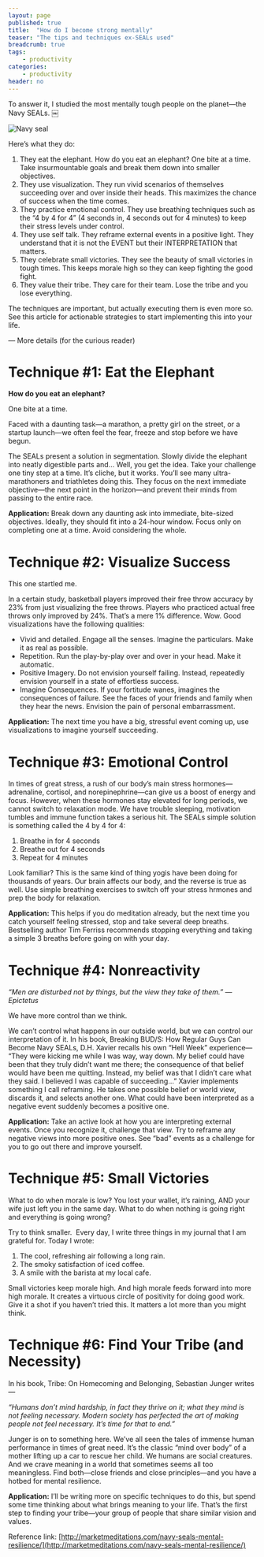 ```yaml
---
layout: page
published: true
title:  "How do I become strong mentally"
teaser: "The tips and techniques ex-SEALs used"
breadcrumb: true
tags:
    - productivity 
categories:
    - productivity
header: no
---
```


To answer it, I studied the most mentally tough people on the planet—the Navy SEALs.
￼

![Navy seal](https://qph.ec.quoracdn.net/main-qimg-ff39ca7165f9fc32b612e39a6ca01816-c?convert_to_webp=true)


Here’s what they do:

1. They eat the elephant. How do you eat an elephant? One bite at a time. Take insurmountable goals and break them down into smaller objectives.
2. They use visualization. They run vivid scenarios of themselves succeeding over and over inside their heads. This maximizes the chance of success when the time comes.
3. They practice emotional control. They use breathing techniques such as the “4 by 4 for 4” (4 seconds in, 4 seconds out for 4 minutes) to keep their stress levels under control.
4. They use self talk. They reframe external events in a positive light. They understand that it is not the EVENT but their INTERPRETATION that matters.
5. They celebrate small victories. They see the beauty of small victories in tough times. This keeps morale high so they can keep fighting the good fight.
6. They value their tribe. They care for their team. Lose the tribe and you lose everything.

The techniques are important, but actually executing them is even more so. See this article for actionable strategies to start implementing this into your life.

—
More details (for the curious reader)

# Technique #1: Eat the Elephant

**How do you eat an elephant?**

One bite at a time.

Faced with a daunting task—a marathon, a pretty girl on the street, or a startup launch—we often feel the fear, freeze and stop before we have begun.

The SEALs present a solution in segmentation. Slowly divide the elephant into neatly digestible parts and… Well, you get the idea. Take your challenge one tiny step at a time. It’s cliche, but it works.
You’ll see many ultra-marathoners and triathletes doing this. They focus on the next immediate objective—the next point in the horizon—and prevent their minds from passing to the entire race.

**Application:** Break down any daunting ask into immediate, bite-sized objectives. Ideally, they should fit into a 24-hour window. Focus only on completing one at a time. Avoid considering the whole.

# Technique #2: Visualize Success

This one startled me.

In a certain study, basketball players improved their free throw accuracy by 23% from just visualizing the free throws. Players who practiced actual free throws only improved by 24%. That’s a mere 1% difference. Wow.
Good visualizations have the following qualities:

* Vivid and detailed. Engage all the senses. Imagine the particulars. Make it as real as possible.
* Repetition. Run the play-by-play over and over in your head. Make it automatic.
* Positive Imagery. Do not envision yourself failing. Instead, repeatedly envision yourself in a state of effortless success.
* Imagine Consequences. If your fortitude wanes, imagines the consequences of failure. See the faces of your friends and family when they hear the news. Envision the pain of personal embarrassment.

**Application:** The next time you have a big, stressful event coming up, use visualizations to imagine yourself succeeding.

# Technique #3: Emotional Control

In times of great stress, a rush of our body’s main stress hormones—adrenaline, cortisol, and norepinephrine—can give us a boost of energy and focus.
However, when these hormones stay elevated for long periods, we cannot switch to relaxation mode. We have trouble sleeping, motivation tumbles and immune function takes a serious hit.
The SEALs simple solution is something called the 4 by 4 for 4:

1. Breathe in for 4 seconds
2. Breathe out for 4 seconds
3. Repeat for 4 minutes

Look familiar? This is the same kind of thing yogis have been doing for thousands of years. Our brain affects our body, and the reverse is true as well.
Use simple breathing exercises to switch off your stress hrmones and prep the body for relaxation.

**Application:** This helps if you do meditation already, but the next time you catch yourself feeling stressed, stop and take several deep breaths. Bestselling author Tim Ferriss recommends stopping everything and taking a simple 3 breaths before going on with your day.

# Technique #4: Nonreactivity

*“Men are disturbed not by things, but the view they take of them.” —Epictetus*

We have more control than we think.

We can’t control what happens in our outside world, but we can control our interpretation of it.
In his book, Breaking BUD/S: How Regular Guys Can Become Navy SEALs, D.H. Xavier recalls his own “Hell Week” experience—
“They were kicking me while I was way, way down. My belief could have been that they truly didn’t want me there; the consequence of that belief would have been me quitting. Instead, my belief was that I didn’t care what they said. I believed I was capable of succeeding…”
Xavier implements something I call reframing. He takes one possible belief or world view, discards it, and selects another one. What could have been interpreted as a negative event suddenly becomes a positive one.

**Application:** Take an active look at how you are interpreting external events. Once you recognize it, challenge that view. Try to reframe any negative views into more positive ones. See “bad” events as a challenge for you to go out there and improve yourself.

# Technique #5: Small Victories

What to do when morale is low? You lost your wallet, it’s raining, AND your wife just left you in the same day. What to do when nothing is going right and everything is going wrong?

Try to think smaller.  Every day, I write three things in my journal that I am grateful for.
Today I wrote:

1. The cool, refreshing air following a long rain.
2. The smoky satisfaction of iced coffee.
3. A smile with the barista at my local cafe.

Small victories keep morale high. And high morale feeds forward into more high morale. It creates a virtuous circle of positivity for doing good work.
Give it a shot if you haven’t tried this. It matters a lot more than you might think.

# Technique #6: Find Your Tribe (and Necessity)

In his book, Tribe: On Homecoming and Belonging, Sebastian Junger writes—

*“Humans don’t mind hardship, in fact they thrive on it; what they mind is not feeling necessary. Modern society has perfected the art of making people not feel necessary. It’s time for that to end.”*

Junger is on to something here. We’ve all seen the tales of immense human performance in times of great need. It’s the classic “mind over body” of a mother lifting up a car to rescue her child.
We humans are social creatures. And we crave meaning in a world that sometimes seems all too meaningless.
Find both—close friends and close principles—and you have a hotbed for mental resilience.

**Application:** I’ll be writing more on specific techniques to do this, but spend some time thinking about what brings meaning to your life. That’s the first step to finding your tribe—your group of people that share similar vision and values.

Reference link: [http://marketmeditations.com/navy-seals-mental-resilience/](http://marketmeditations.com/navy-seals-mental-resilience/)